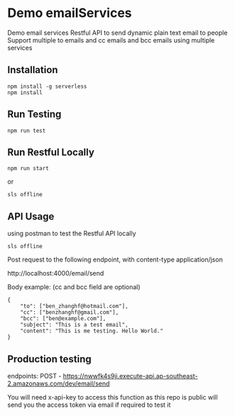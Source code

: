 # Demo emailServices
Demo email services Restful API to send dynamic plain text email to people
Support multiple to emails and cc emails and bcc emails using multiple services

## Installation
```
npm install -g serverless
npm install
```

## Run Testing
```
npm run test
```

## Run Restful Locally
```
npm run start
```
or
```
sls offline
```

## API Usage
using postman to test the Restful API locally
```
sls offline
```
Post request to the following endpoint, with content-type application/json

http://localhost:4000/email/send

Body example: (cc and bcc field are optional)
```
{
	"to": ["ben_zhanghf@hotmail.com"],
	"cc": ["benzhanghf@gmail.com"],
	"bcc": ["ben@example.com"],
	"subject": "This is a test email",
	"content": "This is me testing. Hello World."
}
```

## Production testing
endpoints:
  POST - https://nwwfk4s9ji.execute-api.ap-southeast-2.amazonaws.com/dev/email/send

You will need x-api-key to access this function as this repo is public will send you the access token via email if required to test it
